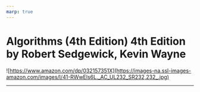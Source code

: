 ```yaml
---
marp: true
---
```


# Algorithms (4th Edition) 4th Edition by Robert Sedgewick, Kevin Wayne

![https://www.amazon.com/dp/032157351X](https://images-na.ssl-images-amazon.com/images/I/41-RWwEls6L._AC_UL232_SR232,232_.jpg)

---
